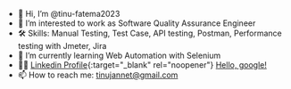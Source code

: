 - 👋 Hi, I’m @tinu-fatema2023
- 👀 I’m interested to work as Software Quality Assurance Engineer
- 🛠 Skills: Manual Testing, Test Case, API testing, Postman, Performance testing with Jmeter, Jira
- 🌱 I’m currently learning Web Automation with Selenium
- 👩‍💻 [Linkedin Profile](https://www.linkedin.com/in/fatema-jannet-57271b283/){:target="_blank" rel="noopener"}
<a href="http://google.com/" target="_blank">Hello, google!</a>
- 📫 How to reach me: tinujannet@gmail.com

<!---
tinu-fatema2023/tinu-fatema2023 is a ✨ special ✨ repository because its `README.md` (this file) appears on your GitHub profile.
You can click the Preview link to take a look at your changes.
--->

